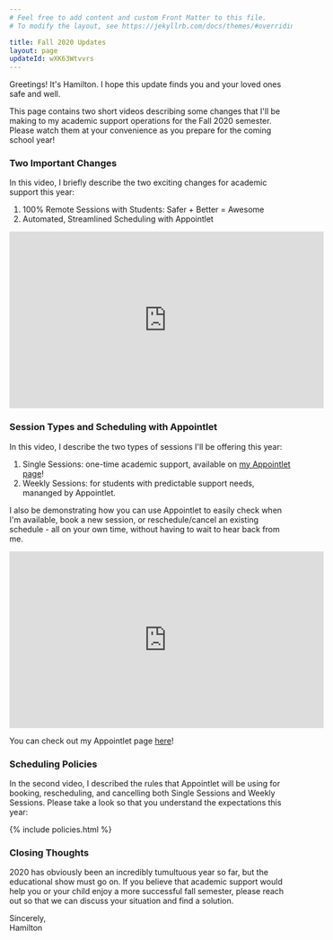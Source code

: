 ```yaml
---
# Feel free to add content and custom Front Matter to this file.
# To modify the layout, see https://jekyllrb.com/docs/themes/#overriding-theme-defaults

title: Fall 2020 Updates
layout: page
updateId: wXK63Wtvvrs
---
```


Greetings! It's Hamilton. I hope this update finds you and your loved ones safe and well. 

This page contains two short videos describing some changes that I'll be making to my academic support operations for the Fall 2020 semester. Please watch them at your convenience as you prepare for the coming school year!

### Two Important Changes

In this video, I briefly describe the two exciting changes for academic support this year:

1. 100% Remote Sessions with Students: Safer + Better = Awesome
2. Automated, Streamlined Scheduling with Appointlet

<iframe width="560" height="315" src="https://www.youtube.com/embed/wXK63Wtvvrs" frameborder="0" allow="accelerometer; autoplay; encrypted-media; gyroscope; picture-in-picture" allowfullscreen></iframe>

### Session Types and Scheduling with Appointlet

In this video, I describe the two types of sessions I'll be offering this year:

1. Single Sessions: one-time academic support, available on [my Appointlet page](http://hamilton.appointlet.com)!
2. Weekly Sessions: for students with predictable support needs, mananged by Appointlet.

I also be demonstrating how you can use Appointlet to easily check when I'm available, book a new session, or reschedule/cancel an existing schedule - all on your own time, without having to wait to hear back from me.

<iframe width="560" height="315" src="https://www.youtube.com/embed/taxioeYKT_Q" frameborder="0" allow="accelerometer; autoplay; encrypted-media; gyroscope; picture-in-picture" allowfullscreen></iframe>

You can check out my Appointlet page [here](http://hamilton.appointlet.com)!

### Scheduling Policies

In the second video, I described the rules that Appointlet will be using for booking, rescheduling, and cancelling both Single Sessions and Weekly Sessions. Please take a look so that you understand the expectations this year:

{% include policies.html %}


### Closing Thoughts

2020 has obviously been an incredibly tumultuous year so far, but the educational show must go on. If you believe that academic support would help you or your child enjoy a more successful fall semester, please reach out so that we can discuss your situation and find a solution.

Sincerely,<br>
Hamilton

